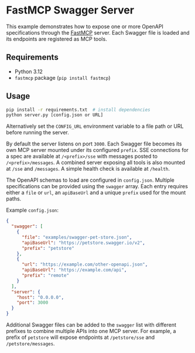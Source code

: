 # FastMCP Swagger Server

This example demonstrates how to expose one or more OpenAPI specifications through the [FastMCP](https://pypi.org/project/fastmcp/) server. Each Swagger file is loaded and its endpoints are registered as MCP tools.

## Requirements

- Python 3.12
- `fastmcp` package (`pip install fastmcp`)

## Usage

```bash
pip install -r requirements.txt  # install dependencies
python server.py [config.json or URL]
```

Alternatively set the `CONFIG_URL` environment variable to a file path or URL
before running the server.

By default the server listens on port `3000`. Each Swagger file becomes its own MCP server mounted under its configured `prefix`. SSE connections for a spec are available at `/<prefix>/sse` with messages posted to `/<prefix>/messages`. A combined server exposing all tools is also mounted at `/sse` and `/messages`. A simple health check is available at `/health`.

The OpenAPI schemas to load are configured in `config.json`. Multiple specifications can be provided using the `swagger` array. Each entry requires either a `file` or `url`, an `apiBaseUrl` and a unique `prefix` used for the mount paths.

Example `config.json`:

```json
{
  "swagger": [
    {
      "file": "examples/swagger-pet-store.json",
      "apiBaseUrl": "https://petstore.swagger.io/v2",
      "prefix": "petstore"
    },
    {
      "url": "https://example.com/other-openapi.json",
      "apiBaseUrl": "https://example.com/api",
      "prefix": "remote"
    }
  ],
  "server": {
    "host": "0.0.0.0",
    "port": 3000
  }
}
```

Additional Swagger files can be added to the `swagger` list with different prefixes to combine multiple APIs into one MCP server. For example, a prefix of `petstore` will expose endpoints at `/petstore/sse` and `/petstore/messages`.
